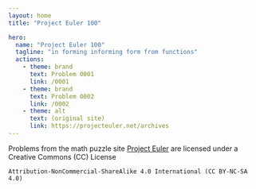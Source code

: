 ```yaml
---
layout: home
title: "Project Euler 100"

hero:
  name: "Project Euler 100"
  tagline: "in forming informing form from functions"
  actions:
    - theme: brand
      text: Problem 0001
      link: /0001
    - theme: brand
      text: Problem 0002
      link: /0002
    - theme: alt
      text: (original site)
      link: https://projecteuler.net/archives
---
```



Problems from the math puzzle site [Project Euler](https://projecteuler.net)
are licensed under a Creative Commons (CC) License

`Attribution-NonCommercial-ShareAlike 4.0 International (CC BY-NC-SA 4.0)`
